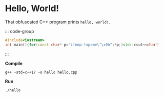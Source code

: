 # Hello, World!

That obfuscated C++ program prints `hello, world!`.

::: code-group

```cpp [hello.cpp] :line-numbers
#include<iostream>
int main(){for(const char* p="ifmmp-!xpsme\"\x0b";*p;)std::cout<<char(*p++-1);}
```

:::

**Compile**

```shell
g++ -std=c++17 -o hello hello.cpp
```

**Run**

```shell
./hello
```

